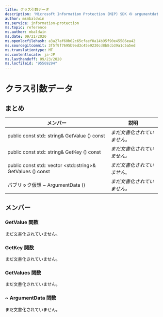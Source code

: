 ```yaml
---
title: クラス引数データ
description: 'Microsoft Information Protection (MIP) SDK の argumentdata:: undefined クラスを文書にします。'
author: msmbaldwin
ms.service: information-protection
ms.topic: reference
ms.author: mbaldwin
ms.date: 09/21/2020
ms.openlocfilehash: a3a27af60b02c65cfaef0a14b95f90e45586ea42
ms.sourcegitcommit: 3f5f9f7695b9ed3c45e9230cd8b8cb39a1c5a5ed
ms.translationtype: MT
ms.contentlocale: ja-JP
ms.lasthandoff: 09/23/2020
ms.locfileid: "95569294"
---
```

# <a name="class-argumentdata"></a>クラス引数データ 
  
## <a name="summary"></a>まとめ
 メンバー                        | 説明                                
--------------------------------|---------------------------------------------
public const std:: string& GetValue () const  | _まだ文書化されていません。_
public const std:: string& GetKey () const  | _まだ文書化されていません。_
public const std:: vector \<std::string\>& GetValues () const  | _まだ文書化されていません。_
パブリック仮想 ~ ArgumentData ()  | _まだ文書化されていません。_
  
## <a name="members"></a>メンバー
  
### <a name="getvalue-function"></a>GetValue 関数
まだ文書化されていません。

  
### <a name="getkey-function"></a>GetKey 関数
まだ文書化されていません。

  
### <a name="getvalues-function"></a>GetValues 関数
まだ文書化されていません。

  
### <a name="argumentdata-function"></a>~ ArgumentData 関数
まだ文書化されていません。

